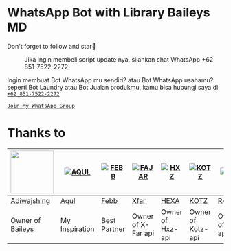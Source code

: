 # WhatsApp Bot with Library Baileys MD

Don't forget to follow and star🌟<dir>

Jika ingin membeli script update nya, silahkan chat WhatsApp +62 851-7522-2272</dir>

Ingin membuat Bot WhatsApp mu sendiri? atau Bot WhatsApp usahamu? seperti Bot Laundry atau Bot Jualan produkmu, kamu bisa hubungi saya di [`+62 851-7522-2272`](https://wa.me/6285175222272)

[`Join My WhatsApp Group`](https://chat.whatsapp.com/GfRg426F0RtE5s0XzFI6Oc)
# Thanks to
<a href="https://github.com/adiwajshing"><img src="https://github.com/adiwajshing.png?size=100" width="100" height="100"></a> | [![AQUL](https://github.com/zennn08.png?size=100)](https://github.com/zennn08) | [![FEBB](https://github.com/febbadityaN.png?size=100)](https://github.com/febbadityaN) | [![FAJAR](http://github.com/xfar05.png?size=100)](http://github.com/xfar05) | [![HXZ](http://github.com/Hexagonz.png?size=100)](http://github.com/Hexagonz) | [![KOTZ](http://github.com/Kotzyy.png?size=100)](http://github.com/Kotzyy) | [![RA](http://github.com/rayyreall.png?size=100)](http://github.com/rayyreall)
----|----|----|----|----|----|----
[Adiwajshing](https://github.com/adiwajshing) | [Aqul](https://github.com/zennn08) | [Febb](https://github.com/febbadityaN) | [Xfar](https://github.com/xfar05) | [HEXA](https://github.com/Hexagonz) | [KOTZ](https://github.com/Kotzyy) | [RAYY](https://github.com/rayyreall)
Owner of Baileys | My Inspiration | Best Partner | Owner of X-Far api | Owner of Hxz-api | Owner of Kotz-api | Owner of Ra-api
